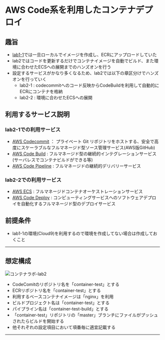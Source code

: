 # AWS Code系を利用したコンテナデプロイ
## 趣旨
- [lab1-1](https://github.com/YoichiSoma/sites/blob/main/docs/lab/container1-1.md)では一旦ローカルでイメージを作成し、ECRにアップロードしていた
- lab2ではコードを更新するだけでコンテナイメージを自動でビルド、また環境に合わせたECSへの展開までのハンズオンを行う
- 設定するサービスがかなり多くなるため、lab2では以下の章区分けでハンズオンを行っていく
   - lab2-1 : codecommitへのコード反映からCodeBuildを利用して自動的にECRにコンテナを格納
   - lab2-2 : 環境に合わせたECSへの展開
 
 ## 利用するサービス説明
 ### lab2-1での利用サービス
 - [AWS Codecommit](https://aws.amazon.com/jp/codecommit/) ： プライベート Git リポジトリをホストする、安全で高度にスケーラブルなフルマネージド型ソース管理サービス(AWS版GitHub)
 - [AWS Code Build](https://aws.amazon.com/jp/codebuild/?nc2=h_ql_prod_dt_cb) : フルマネージド型の継続的インテグレーションサービス (サーバレスでコンテナビルドができる等)
 - [AWS Code Pipeline](https://aws.amazon.com/jp/codepipeline/?nc2=h_ql_prod_dt_cp) : フルマネージドの継続的デリバリーサービス
 ### lab2-2での利用サービス
 - [AWS ECS](https://aws.amazon.com/jp/ecs/?nc2=h_ql_prod_ct_ecs) : フルマネージドコンテナオーケストレーションサービス
 - [AWS Code Deploy](https://aws.amazon.com/jp/codedeploy/?nc2=h_ql_prod_dt_cd) : コンピューティングサービスへのソフトウェアデプロイを自動化するフルマネージド型のデプロイサービス
 
 ## 前提条件
 - lab1-1の環境(Cloud9)を利用するので環境を作成してない場合は作成しておくこと
 
 ---
 ## 想定構成

![コンテナラボ-lab2](https://user-images.githubusercontent.com/125415634/221768001-e4f854fc-6ed1-4bbd-b3fa-ae07d7ca5a9c.png)
- CodeComitのリポジトリ名を「container-test」とする
- ECRリポジトリ名を「container-test」とする
- 利用するベースコンテナイメージは「nginx」を利用
- ビルドプロジェクト名は「container-test」とする
- パイプライン名は「container-test-build」とする
- 「container-test」リポジトリの「master」ブランチにファイルがプッシュされたらビルドを開始する
- 他それぞれの設定項目において項番毎に適宜記載する

---
